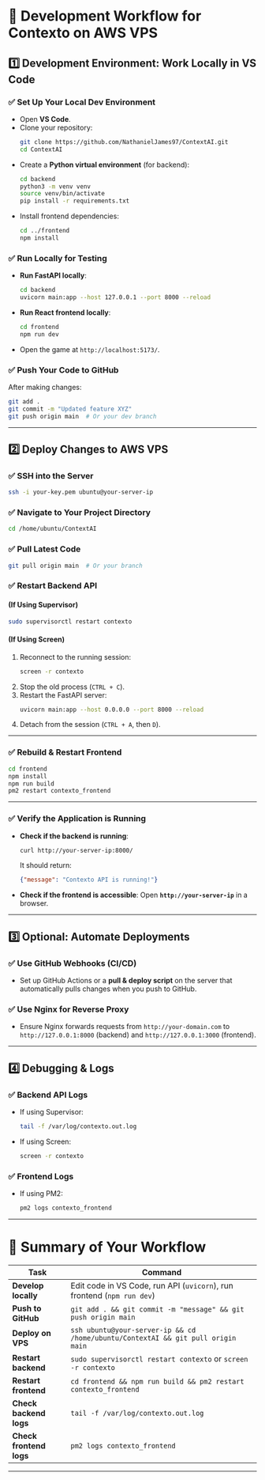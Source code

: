 # 🚀 Development Workflow for Contexto on AWS VPS

## 1️⃣ Development Environment: Work Locally in VS Code

### ✅ Set Up Your Local Dev Environment
- Open **VS Code**.
- Clone your repository:
  ```bash
  git clone https://github.com/NathanielJames97/ContextAI.git
  cd ContextAI
  ```
- Create a **Python virtual environment** (for backend):
  ```bash
  cd backend
  python3 -m venv venv
  source venv/bin/activate
  pip install -r requirements.txt
  ```
- Install frontend dependencies:
  ```bash
  cd ../frontend
  npm install
  ```

### ✅ Run Locally for Testing
- **Run FastAPI locally**:
  ```bash
  cd backend
  uvicorn main:app --host 127.0.0.1 --port 8000 --reload
  ```
- **Run React frontend locally**:
  ```bash
  cd frontend
  npm run dev
  ```
- Open the game at `http://localhost:5173/`.

### ✅ Push Your Code to GitHub
After making changes:
```bash
git add .
git commit -m "Updated feature XYZ"
git push origin main  # Or your dev branch
```

---

## 2️⃣ Deploy Changes to AWS VPS

### ✅ SSH into the Server
```bash
ssh -i your-key.pem ubuntu@your-server-ip
```

### ✅ Navigate to Your Project Directory
```bash
cd /home/ubuntu/ContextAI
```

### ✅ Pull Latest Code
```bash
git pull origin main  # Or your branch
```

### ✅ Restart Backend API

#### (If Using Supervisor)
```bash
sudo supervisorctl restart contexto
```

#### (If Using Screen)
1. Reconnect to the running session:
   ```bash
   screen -r contexto
   ```
2. Stop the old process (`CTRL + C`).
3. Restart the FastAPI server:
   ```bash
   uvicorn main:app --host 0.0.0.0 --port 8000 --reload
   ```
4. Detach from the session (`CTRL + A`, then `D`).

---

### ✅ Rebuild & Restart Frontend
```bash
cd frontend
npm install
npm run build
pm2 restart contexto_frontend
```

---

### ✅ Verify the Application is Running
- **Check if the backend is running**:
  ```bash
  curl http://your-server-ip:8000/
  ```
  It should return:
  ```json
  {"message": "Contexto API is running!"}
  ```
- **Check if the frontend is accessible**:
  Open **`http://your-server-ip`** in a browser.

---

## 3️⃣ Optional: Automate Deployments

### ✅ Use GitHub Webhooks (CI/CD)
- Set up GitHub Actions or a **pull & deploy script** on the server that automatically pulls changes when you push to GitHub.

### ✅ Use Nginx for Reverse Proxy
- Ensure Nginx forwards requests from `http://your-domain.com` to `http://127.0.0.1:8000` (backend) and `http://127.0.0.1:3000` (frontend).

---

## 4️⃣ Debugging & Logs

### ✅ Backend API Logs
- If using Supervisor:
  ```bash
  tail -f /var/log/contexto.out.log
  ```
- If using Screen:
  ```bash
  screen -r contexto
  ```

### ✅ Frontend Logs
- If using PM2:
  ```bash
  pm2 logs contexto_frontend
  ```

---

# 🎯 Summary of Your Workflow

| Task | Command |
|------|---------|
| **Develop locally** | Edit code in VS Code, run API (`uvicorn`), run frontend (`npm run dev`) |
| **Push to GitHub** | `git add . && git commit -m "message" && git push origin main` |
| **Deploy on VPS** | `ssh ubuntu@your-server-ip && cd /home/ubuntu/ContextAI && git pull origin main` |
| **Restart backend** | `sudo supervisorctl restart contexto` or `screen -r contexto` |
| **Restart frontend** | `cd frontend && npm run build && pm2 restart contexto_frontend` |
| **Check backend logs** | `tail -f /var/log/contexto.out.log` |
| **Check frontend logs** | `pm2 logs contexto_frontend` |

---
